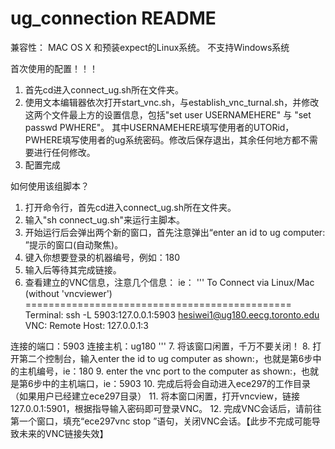 # ug_connection README

兼容性：
MAC OS X 和预装expect的Linux系统。
不支持Windows系统

首次使用的配置！！！
1. 首先cd进入connect_ug.sh所在文件夹。
2. 使用文本编辑器依次打开start_vnc.sh，与establish_vnc_turnal.sh，并修改这两个文件最上方的设置信息，包括"set user USERNAMEHERE" 与 "set passwd PWHERE"。 其中USERNAMEHERE填写使用者的UTORid， PWHERE填写使用者的ug系统密码。修改后保存退出，其余任何地方都不需要进行任何修改。
3. 配置完成

如何使用该组脚本？
1. 打开命令行，首先cd进入connect_ug.sh所在文件夹。
2. 输入"sh connect_ug.sh"来运行主脚本。
3. 开始运行后会弹出两个新的窗口，首先注意弹出“enter an id to ug computer: ”提示的窗口(自动聚焦)。
4. 键入你想要登录的机器编号，例如：180
5. 输入后等待其完成链接。
6. 查看建立的VNC信息，注意几个信息：
ie：
'''
To Connect via Linux/Mac (without 'vncviewer')
==============================================
	Terminal:
		ssh -L 5903:127.0.0.1:5903 hesiwei1@ug180.eecg.toronto.edu 
	VNC:
		Remote Host: 127.0.0.1:3

连接的端口：5903
连接主机：ug180
'''
7. 将该窗口闲置，千万不要关闭！
8. 打开第二个控制台，输入enter the id to ug computer as shown:，也就是第6步中的主机编号，ie：180
9. enter the vnc port to the computer as shown:，也就是第6步中的主机端口，ie：5903
10. 完成后将会自动进入ece297的工作目录（如果用户已经建立ece297目录）
11. 将本窗口闲置，打开vncview，链接127.0.0.1:5901，根据指导输入密码即可登录VNC。
12. 完成VNC会话后，请前往第一个窗口，填充“ece297vnc stop ”语句，关闭VNC会话。【此步不完成可能导致未来的VNC链接失效】